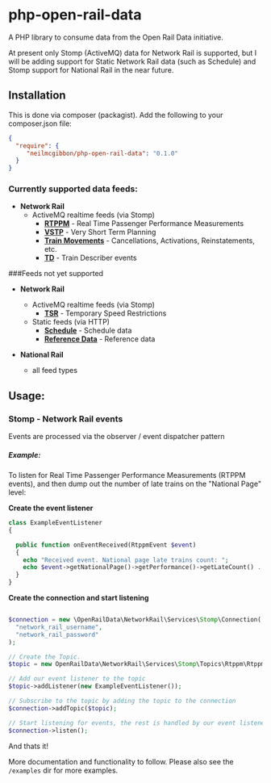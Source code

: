 # php-open-rail-data

A PHP library to consume data from the Open Rail Data initiative.

At present only Stomp (ActiveMQ) data for Network Rail is supported, but I will be adding support for Static Network Rail data (such as Schedule) and Stomp support for National Rail in the near future.

## Installation
This is done via composer (packagist). Add the following to your composer.json file:
```json
{
  "require": {
     "neilmcgibbon/php-open-rail-data": "0.1.0"
  }
}
```

### Currently supported data feeds:

- **Network Rail**
	- ActiveMQ realtime feeds (via Stomp)
  		- [**RTPPM**](http://nrodwiki.rockshore.net/index.php/RTPPM) - Real Time Passenger Performance Measurements 
		- [**VSTP**](http://nrodwiki.rockshore.net/index.php/VSTP) - Very Short Term Planning
		- [**Train Movements**](http://nrodwiki.rockshore.net/index.php/Train_Movements) - Cancellations, Activations, Reinstatements, etc.
		- [**TD**](http://nrodwiki.rockshore.net/index.php/TD) - Train Describer events

###Feeds not yet supported

- **Network Rail**
	- ActiveMQ realtime feeds (via Stomp)
  		- [**TSR**](http://nrodwiki.rockshore.net/index.php/TSR) - Temporary Speed Restrictions
  	- Static feeds (via HTTP)
  		- [**Schedule**](http://nrodwiki.rockshore.net/index.php/SCHEDULE) - Schedule data
    	- [**Reference Data**](http://nrodwiki.rockshore.net/index.php/Reference_Data) - Reference data
    
- **National Rail**   
	- all feed types


## Usage:

### Stomp - Network Rail events

Events are processed via the observer / event dispatcher pattern
 
##### Example:

To listen for Real Time Passenger Performance Measurements (RTPPM events), and then dump out the number of late trains on the "National Page" level:

**Create the event listener**
```php
class ExampleEventListener
{

  public function onEventReceived(RtppmEvent $event)
  {
    echo "Received event. National page late trains count: ";
    echo $event->getNationalPage()->getPerformance()->getLateCount() . PHP_EOL;
  }
}
``` 

**Create the connection and start listening**
```php

$connection = new \OpenRailData\NetworkRail\Services\Stomp\Connection(
  "network_rail_username",
  "network_rail_password"
);

// Create the Topic.
$topic = new OpenRailData\NetworkRail\Services\Stomp\Topics\Rtppm\RtppmTopic();

// Add our event listener to the topic
$topic->addListener(new ExampleEventListener());

// Subscribe to the topic by adding the topic to the connection
$connection->addTopic($topic);

// Start listening for events, the rest is handled by our event listener :-)
$connection->listen();
```

And thats it!

More documentation and functionality to follow.  Please also see the `/examples` dir for more examples.
